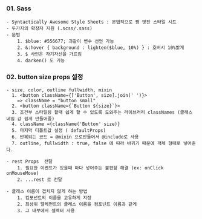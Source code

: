 ### 01. Sass

    - Syntactically Awesome Style Sheets : 문법적으로 짱 멋진 스타일 시트
    - 두가지의 확장자 지원 (.scss/.sass)
    - 문법
        1. $blue: #556677; 과같이 변수 선언 가능
        2. &:hover { background : lighten($blue, 10%) } : 호버시 10%밝게
        3. $ 사인은 자기자신을 가르킴
        4. darken() 도 가능

### 02. button size props 설정

    - size, color, outline fullwidth, mixin
      1. <button className={['Button', size].join(' ')}>
        => className = "button small"
      2. <button className={`Button ${size}`}>
      3. 조건부 스타일링 할때 쉽게 할 수 있도록 도와주는 라이브러리 classNames (클래스 네임 값 쉽게 만들어줌)
      4. className ={className('Button' size)}
      5. 마지막 디폴트값 설정 ( defaultProps)
      6. 반복되는 코드 = @mixin 으로만들어서 @include로 사용
      7. outline, fullwidth : true, false 에 따라 바뀌기 때문에 객체 형태로 넣어준다.

    - rest Props  전달
        1. 필요한 이벤트가 있을때 마다 넣어주는 불편함 해결 (ex: onClick onMouseMove)
        2. ...rest 로 전달

    - 클래스 이름이 겹치지 않게 하는 방법
        1. 컴포넌트의 이름을 고유하게 지정
        2. 최상위 엘레먼트의 클레스 이름을 컴포넌트 이름과 같게
        3. 그 내부에서 셀렉터 사용
